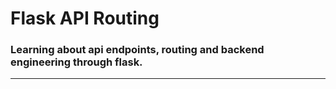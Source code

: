 # Flask API Routing 

### Learning about api endpoints, routing and backend engineering through flask.

------

